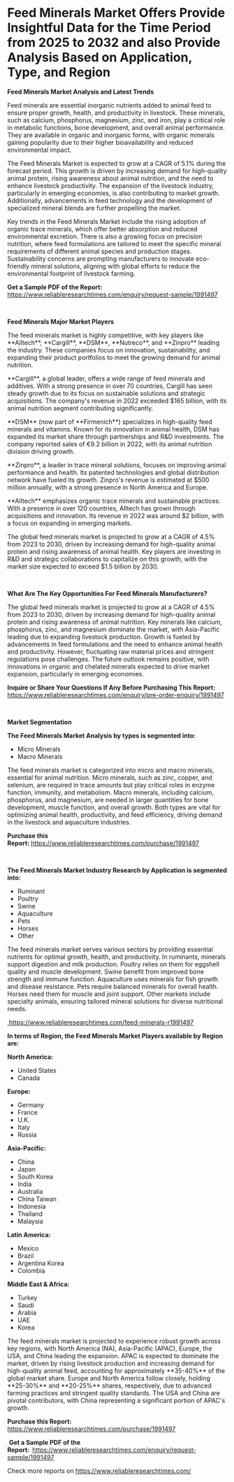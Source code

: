 <p><h1>Feed Minerals Market Offers Provide Insightful Data for the Time Period from 2025 to 2032 and also Provide Analysis Based on Application, Type, and Region</h1></p><p><strong>Feed Minerals Market Analysis and Latest Trends</strong></p>
<p><p>Feed minerals are essential inorganic nutrients added to animal feed to ensure proper growth, health, and productivity in livestock. These minerals, such as calcium, phosphorus, magnesium, zinc, and iron, play a critical role in metabolic functions, bone development, and overall animal performance. They are available in organic and inorganic forms, with organic minerals gaining popularity due to their higher bioavailability and reduced environmental impact.</p><p>The Feed Minerals Market is expected to grow at a CAGR of 5.1% during the forecast period. This growth is driven by increasing demand for high-quality animal protein, rising awareness about animal nutrition, and the need to enhance livestock productivity. The expansion of the livestock industry, particularly in emerging economies, is also contributing to market growth. Additionally, advancements in feed technology and the development of specialized mineral blends are further propelling the market.</p><p>Key trends in the Feed Minerals Market include the rising adoption of organic trace minerals, which offer better absorption and reduced environmental excretion. There is also a growing focus on precision nutrition, where feed formulations are tailored to meet the specific mineral requirements of different animal species and production stages. Sustainability concerns are prompting manufacturers to innovate eco-friendly mineral solutions, aligning with global efforts to reduce the environmental footprint of livestock farming.</p></p>
<p><strong>Get a Sample PDF of the Report:&nbsp;</strong> <a href="https://www.reliableresearchtimes.com/enquiry/request-sample/1991497?utm_campaign=2248&utm_medium=2&utm_source=Github&utm_content=ia&utm_term=25012025&utm_id=feed-minerals">https://www.reliableresearchtimes.com/enquiry/request-sample/1991497</a></p>
<p>&nbsp;</p>
<p><strong>Feed Minerals Major Market Players</strong></p>
<p><p>The feed minerals market is highly competitive, with key players like **Alltech**, **Cargill**, **DSM**, **Nutreco**, and **Zinpro** leading the industry. These companies focus on innovation, sustainability, and expanding their product portfolios to meet the growing demand for animal nutrition.</p><p>**Cargill**, a global leader, offers a wide range of feed minerals and additives. With a strong presence in over 70 countries, Cargill has seen steady growth due to its focus on sustainable solutions and strategic acquisitions. The company's revenue in 2022 exceeded $165 billion, with its animal nutrition segment contributing significantly.</p><p>**DSM** (now part of **Firmenich**) specializes in high-quality feed minerals and vitamins. Known for its innovation in animal health, DSM has expanded its market share through partnerships and R&D investments. The company reported sales of €9.2 billion in 2022, with its animal nutrition division driving growth.</p><p>**Zinpro**, a leader in trace mineral solutions, focuses on improving animal performance and health. Its patented technologies and global distribution network have fueled its growth. Zinpro's revenue is estimated at $500 million annually, with a strong presence in North America and Europe.</p><p>**Alltech** emphasizes organic trace minerals and sustainable practices. With a presence in over 120 countries, Alltech has grown through acquisitions and innovation. Its revenue in 2022 was around $2 billion, with a focus on expanding in emerging markets.</p><p>The global feed minerals market is projected to grow at a CAGR of 4.5% from 2023 to 2030, driven by increasing demand for high-quality animal protein and rising awareness of animal health. Key players are investing in R&D and strategic collaborations to capitalize on this growth, with the market size expected to exceed $1.5 billion by 2030.</p></p>
<p>&nbsp;</p>
<p><strong>What Are The Key Opportunities For Feed Minerals Manufacturers?</strong></p>
<p><p>The global feed minerals market is projected to grow at a CAGR of 4.5% from 2023 to 2030, driven by increasing demand for high-quality animal protein and rising awareness of animal nutrition. Key minerals like calcium, phosphorus, zinc, and magnesium dominate the market, with Asia-Pacific leading due to expanding livestock production. Growth is fueled by advancements in feed formulations and the need to enhance animal health and productivity. However, fluctuating raw material prices and stringent regulations pose challenges. The future outlook remains positive, with innovations in organic and chelated minerals expected to drive market expansion, particularly in emerging economies.</p></p>
<p><strong>Inquire or Share Your Questions If Any Before Purchasing This Report:</strong> <a href="https://www.reliableresearchtimes.com/enquiry/pre-order-enquiry/1991497?utm_campaign=2248&utm_medium=2&utm_source=Github&utm_content=ia&utm_term=25012025&utm_id=feed-minerals">https://www.reliableresearchtimes.com/enquiry/pre-order-enquiry/1991497</a></p>
<p>&nbsp;</p>
<p><strong>Market Segmentation</strong></p>
<p><strong>The Feed Minerals Market Analysis by types is segmented into:</strong></p>
<p><ul><li>Micro Minerals</li><li>Macro Minerals</li></ul></p>
<p><p>The feed minerals market is categorized into micro and macro minerals, essential for animal nutrition. Micro minerals, such as zinc, copper, and selenium, are required in trace amounts but play critical roles in enzyme function, immunity, and metabolism. Macro minerals, including calcium, phosphorus, and magnesium, are needed in larger quantities for bone development, muscle function, and overall growth. Both types are vital for optimizing animal health, productivity, and feed efficiency, driving demand in the livestock and aquaculture industries.</p></p>
<p><strong>Purchase this Report:&nbsp;</strong><a href="https://www.reliableresearchtimes.com/purchase/1991497?utm_campaign=2248&utm_medium=2&utm_source=Github&utm_content=ia&utm_term=25012025&utm_id=feed-minerals">https://www.reliableresearchtimes.com/purchase/1991497</a></p>
<p>&nbsp;</p>
<p><strong>The Feed Minerals Market Industry Research by Application is segmented into:</strong></p>
<p><ul><li>Ruminant</li><li>Poultry</li><li>Swine</li><li>Aquaculture</li><li>Pets</li><li>Horses</li><li>Other</li></ul></p>
<p><p>The feed minerals market serves various sectors by providing essential nutrients for optimal growth, health, and productivity. In ruminants, minerals support digestion and milk production. Poultry relies on them for eggshell quality and muscle development. Swine benefit from improved bone strength and immune function. Aquaculture uses minerals for fish growth and disease resistance. Pets require balanced minerals for overall health. Horses need them for muscle and joint support. Other markets include specialty animals, ensuring tailored mineral solutions for diverse nutritional needs.</p></p>
<p><a href="https://www.reliableresearchtimes.com/feed-minerals-r1991497?utm_campaign=2248&utm_medium=2&utm_source=Github&utm_content=ia&utm_term=25012025&utm_id=feed-minerals">&nbsp;https://www.reliableresearchtimes.com/feed-minerals-r1991497</a></p>
<p><strong>In terms of Region, the Feed Minerals Market Players available by Region are:</strong></p>
<p>
    <p> <strong> North America: </strong>
        <ul>
            <li>United States</li>
            <li>Canada</li>
        </ul>
        </p> 
    <p> <strong> Europe: </strong>
        <ul>
            <li>Germany</li>
            <li>France</li>
            <li>U.K.</li>
            <li>Italy</li>
            <li>Russia</li>
        </ul>
        </p> 
    <p> <strong> Asia-Pacific: </strong>
        <ul>
            <li>China</li>
            <li>Japan</li>
            <li>South Korea</li>
            <li>India</li>
            <li>Australia</li>
            <li>China Taiwan</li>
            <li>Indonesia</li>
            <li>Thailand</li>
            <li>Malaysia</li>
        </ul>
        </p> 
    <p> <strong> Latin America: </strong>
        <ul>
            <li>Mexico</li>
            <li>Brazil</li>
            <li>Argentina Korea</li>
            <li>Colombia</li>
        </ul>
        </p> 
    <p> <strong> Middle East & Africa: </strong>
        <ul>
            <li>Turkey</li>
            <li>Saudi</li>
            <li>Arabia</li>
            <li>UAE</li>
            <li>Korea</li>
        </ul>
    </p>
    </p>
<p><p>The feed minerals market is projected to experience robust growth across key regions, with North America (NA), Asia-Pacific (APAC), Europe, the USA, and China leading the expansion. APAC is expected to dominate the market, driven by rising livestock production and increasing demand for high-quality animal feed, accounting for approximately **35-40%** of the global market share. Europe and North America follow closely, holding **25-30%** and **20-25%** shares, respectively, due to advanced farming practices and stringent quality standards. The USA and China are pivotal contributors, with China representing a significant portion of APAC's growth.</p></p>
<p><strong>Purchase this Report: </strong><a href="https://www.reliableresearchtimes.com/purchase/1991497?utm_campaign=2248&utm_medium=2&utm_source=Github&utm_content=ia&utm_term=25012025&utm_id=feed-minerals">https://www.reliableresearchtimes.com/purchase/1991497</a></p>
<p>&nbsp;<strong>Get a Sample PDF of the Report:&nbsp;&nbsp;</strong><a href="https://www.reliableresearchtimes.com/enquiry/request-sample/1991497?utm_campaign=2248&utm_medium=2&utm_source=Github&utm_content=ia&utm_term=25012025&utm_id=feed-minerals">https://www.reliableresearchtimes.com/enquiry/request-sample/1991497</a></p>
<p><strong></strong></p>
<p>Check more reports on <a href="https://www.reliableresearchtimes.com/?utm_campaign=2248&utm_medium=2&utm_source=Github&utm_content=ia&utm_term=25012025&utm_id=feed-minerals">https://www.reliableresearchtimes.com/</a></p>